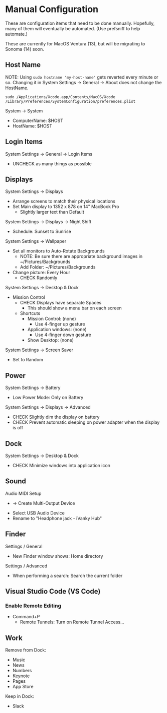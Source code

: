 # Manual Configuration

These are configuration items that need to be done manually.
Hopefully, many of them will eventually be automated.
(Use prefsniff to help automate.)

These are currently for MacOS Ventura (13), but will be migrating to Sonoma (14) soon.

## Host Name

NOTE: Using `sudo hostname 'my-host-name'` gets reverted every minute or so.
Changing it in System Settings -> General -> About does not change the HostName.

~~~ shell
sudo /Applications/Xcode.app/Contents/MacOS/Xcode /Library/Preferences/SystemConfiguration/preferences.plist
~~~

System -> System

- ComputerName: $HOST
- HostName: $HOST

## Login Items

System Settings -> General -> Login Items

- UNCHECK as many things as possible

## Displays

System Settings -> Displays

- Arrange screens to match their physical locations
- Set Main display to 1352 x 878 on 14" MacBook Pro
    - Slightly larger text than Default

System Settings -> Displays -> Night Shift

- Schedule: Sunset to Sunrise

System Settings -> Wallpaper

- Set all monitors to Auto-Rotate Backgrounds
    - NOTE: Be sure there are appropriate background images in ~/Pictures/Backgrounds
    - Add Folder: ~/Pictures/Backgrounds
- Change picture: Every Hour
    - CHECK Randomly

System Settings -> Desktop & Dock

- Mission Control
    - CHECK Displays have separate Spaces
        - This should show a menu bar on each screen
    - Shortcuts
        - Mission Control: (none)
            - Use 4-finger up gesture
        - Application windows: (none)
            - Use 4-finger down gesture
        - Show Desktop: (none)

System Settings -> Screen Saver

- Set to Random

## Power

System Settings -> Battery

- Low Power Mode: Only on Battery

System Settings -> Displays -> Advanced

- CHECK Slightly dim the display on battery
- CHECK Prevent automatic sleeping on power adapter when the display is off

## Dock

System Settings -> Desktop & Dock

- CHECK Minimize windows into application icon

## Sound

Audio MIDI Setup

+ -> Create Multi-Output Device

- Select USB Audio Device
- Rename to "Headphone jack - iVanky Hub"

## Finder

Settings / General

* New Finder window shows: Home directory

Settings / Advanced

* When performing a search: Search the current folder


## Visual Studio Code (VS Code)

### Enable Remote Editing

- Command+P
    - Remote Tunnels: Turn on Remote Tunnel Access...


## Work

Remove from Dock:

- Music
- News
- Numbers
- Keynote
- Pages
- App Store

Keep in Dock:

- Slack
